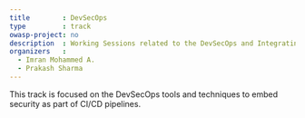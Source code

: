 ```yaml
---
title        : DevSecOps 
type         : track
owasp-project: no 
description  : Working Sessions related to the DevSecOps and Integrating Security in CI/CD pipelines. 
organizers   : 
  - Imran Mohammed A. 
  - Prakash Sharma 
---
```


This track is focused on the DevSecOps tools and techniques to embed security as part of CI/CD pipelines. 
